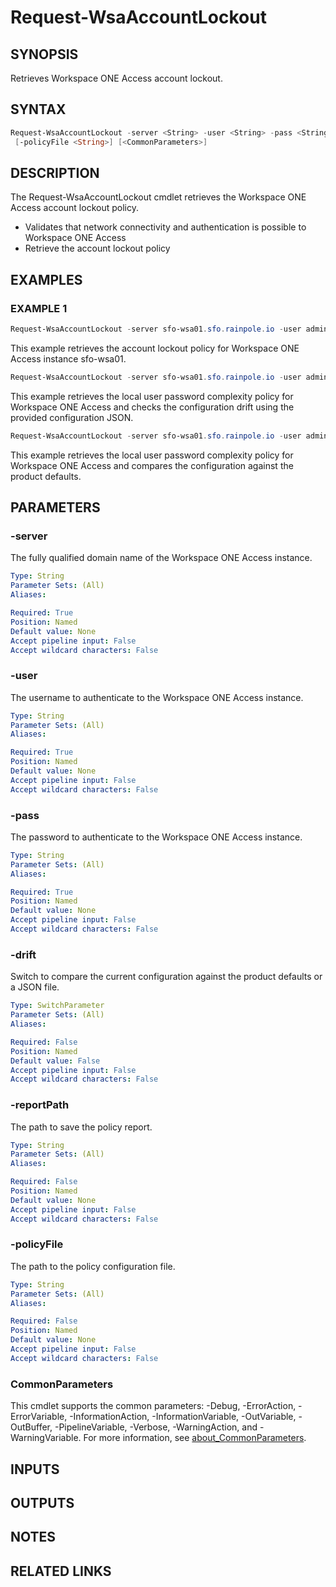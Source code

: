 # Request-WsaAccountLockout

## SYNOPSIS

Retrieves Workspace ONE Access account lockout.

## SYNTAX

```powershell
Request-WsaAccountLockout -server <String> -user <String> -pass <String> [-drift] [-reportPath <String>]
 [-policyFile <String>] [<CommonParameters>]
```

## DESCRIPTION

The Request-WsaAccountLockout cmdlet retrieves the Workspace ONE Access account lockout policy.

- Validates that network connectivity and authentication is possible to Workspace ONE Access
- Retrieve the account lockout policy

## EXAMPLES

### EXAMPLE 1

```powershell
Request-WsaAccountLockout -server sfo-wsa01.sfo.rainpole.io -user admin -pass VMw@re1!
```

This example retrieves the account lockout policy for Workspace ONE Access instance sfo-wsa01.

```powershell
Request-WsaAccountLockout -server sfo-wsa01.sfo.rainpole.io -user admin -pass VMw@re1! -drift -reportPath "F:\Reporting" -policyFile "passwordPolicyConfig.json"
```

This example retrieves the local user password complexity policy for Workspace ONE Access and checks the configuration drift using the provided configuration JSON.

```powershell
Request-WsaAccountLockout -server sfo-wsa01.sfo.rainpole.io -user admin -pass VMw@re1! -drift
```

This example retrieves the local user password complexity policy for Workspace ONE Access and compares the configuration against the product defaults.

## PARAMETERS

### -server

The fully qualified domain name of the Workspace ONE Access instance.

```yaml
Type: String
Parameter Sets: (All)
Aliases:

Required: True
Position: Named
Default value: None
Accept pipeline input: False
Accept wildcard characters: False
```

### -user

The username to authenticate to the Workspace ONE Access instance.

```yaml
Type: String
Parameter Sets: (All)
Aliases:

Required: True
Position: Named
Default value: None
Accept pipeline input: False
Accept wildcard characters: False
```

### -pass

The password to authenticate to the Workspace ONE Access instance.

```yaml
Type: String
Parameter Sets: (All)
Aliases:

Required: True
Position: Named
Default value: None
Accept pipeline input: False
Accept wildcard characters: False
```

### -drift

Switch to compare the current configuration against the product defaults or a JSON file.

```yaml
Type: SwitchParameter
Parameter Sets: (All)
Aliases:

Required: False
Position: Named
Default value: False
Accept pipeline input: False
Accept wildcard characters: False
```

### -reportPath

The path to save the policy report.

```yaml
Type: String
Parameter Sets: (All)
Aliases:

Required: False
Position: Named
Default value: None
Accept pipeline input: False
Accept wildcard characters: False
```

### -policyFile

The path to the policy configuration file.

```yaml
Type: String
Parameter Sets: (All)
Aliases:

Required: False
Position: Named
Default value: None
Accept pipeline input: False
Accept wildcard characters: False
```

### CommonParameters

This cmdlet supports the common parameters: -Debug, -ErrorAction, -ErrorVariable, -InformationAction, -InformationVariable, -OutVariable, -OutBuffer, -PipelineVariable, -Verbose, -WarningAction, and -WarningVariable. For more information, see [about_CommonParameters](http://go.microsoft.com/fwlink/?LinkID=113216).

## INPUTS

## OUTPUTS

## NOTES

## RELATED LINKS
